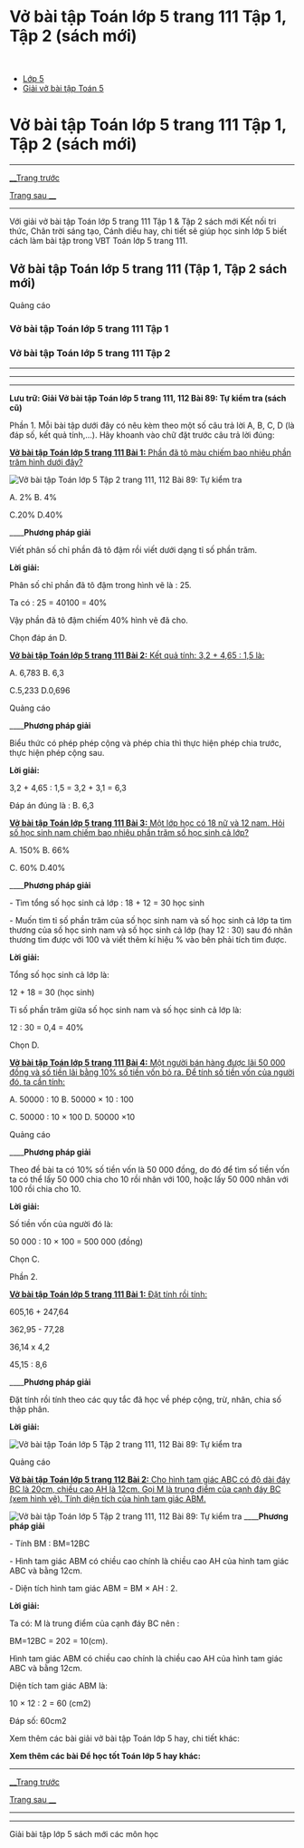 # Vở bài tập Toán lớp 5 trang 111 Tập 1, Tập 2 (sách mới)

﻿

  * [Lớp 5](https://vietjack.com/series/lop-5.jsp)
  * [Giải vở bài tập Toán 5](https://vietjack.com/giai-vo-bai-tap-toan-5/index.jsp)



# Vở bài tập Toán lớp 5 trang 111 Tập 1, Tập 2 (sách mới)

* * *

[__Trang trước](https://vietjack.com/giai-vo-bai-tap-toan-5/bai-88-luyen-tap-chung.jsp)

[Trang sau __](https://vietjack.com/giai-vo-bai-tap-toan-5/bai-90-hinh-thang.jsp)

* * *

Với giải vở bài tập Toán lớp 5 trang 111 Tập 1 & Tập 2 sách mới Kết nối tri thức, Chân trời sáng tạo, Cánh diều hay, chi tiết sẽ giúp học sinh lớp 5 biết cách làm bài tập trong VBT Toán lớp 5 trang 111.

## Vở bài tập Toán lớp 5 trang 111 (Tập 1, Tập 2 sách mới)

Quảng cáo

### Vở bài tập Toán lớp 5 trang 111 Tập 1

### Vở bài tập Toán lớp 5 trang 111 Tập 2

* * *

* * *

* * *

**Lưu trữ: Giải Vở bài tập Toán lớp 5 trang 111, 112 Bài 89: Tự kiểm tra (sách cũ)**

Phần 1. Mỗi bài tập dưới đây có nêu kèm theo một số câu trả lời A, B, C, D (là đáp số, kết quả tính,…). Hãy khoanh vào chữ đặt trước câu trả lời đúng:

[**Vở bài tập Toán lớp 5 trang 111 Bài 1:** Phần đã tô màu chiếm bao nhiêu phần trăm hình dưới đây? ](https://vietjack.com/giai-vo-bai-tap-toan-5/bai-1-trang-111-vbt-toan-5-tap-1.jsp)

![Vở bài tập Toán lớp 5 Tập 2 trang 111, 112 Bài 89: Tự kiểm tra](https://vietjack.com/giai-vo-bai-tap-toan-5/images/bai-1-trang-111-vbt-toan-5-tap-1.PNG)

A. 2% B. 4%

C.20% D.40%

____**Phương pháp giải**

Viết phân số chỉ phần đã tô đậm rồi viết dưới dạng tỉ số phần trăm.

**Lời giải:**

Phân số chỉ phần đã tô đậm trong hình vẽ là : 25.

Ta có : 25 = 40100 = 40%

Vậy phần đã tô đậm chiếm 40% hình vẽ đã cho.

Chọn đáp án D.

[**Vở bài tập Toán lớp 5 trang 111 Bài 2:** Kết quả tính: 3,2 + 4,65 : 1,5 là: ](https://vietjack.com/giai-vo-bai-tap-toan-5/bai-2-trang-111-vbt-toan-5-tap-1.jsp)

A. 6,783 B. 6,3

C.5,233 D.0,696

Quảng cáo

____**Phương pháp giải**

Biểu thức có phép phép cộng và phép chia thì thực hiện phép chia trước, thực hiện phép cộng sau. 

**Lời giải:**

3,2 + 4,65 : 1,5 = 3,2 + 3,1 = 6,3

Đáp án đúng là : B. 6,3 

[**Vở bài tập Toán lớp 5 trang 111 Bài 3:** Một lớp học có 18 nữ và 12 nam. Hỏi số học sinh nam chiếm bao nhiêu phần trăm số học sinh cả lớp?](https://vietjack.com/giai-vo-bai-tap-toan-5/bai-3-trang-111-vbt-toan-5-tap-1.jsp)

A. 150% B. 66%

C. 60% D.40%

____**Phương pháp giải**

\- Tìm tổng số học sinh cả lớp : 18 + 12 = 30 học sinh

\- Muốn tìm tỉ số phần trăm của số học sinh nam và số học sinh cả lớp ta tìm thương của số học sinh nam và số học sinh cả lớp (hay 12 : 30) sau đó nhân thương tìm được với 100 và viết thêm kí hiệu % vào bên phải tích tìm được.

**Lời giải:**

Tổng số học sinh cả lớp là:

12 + 18 = 30 (học sinh)

Tỉ số phần trăm giữa số học sinh nam và số học sinh cả lớp là:

12 : 30 = 0,4 = 40%

Chọn D.

[**Vở bài tập Toán lớp 5 trang 111 Bài 4:** Một người bán hàng được lãi 50 000 đồng và số tiền lãi bằng 10% số tiền vốn bỏ ra. Để tính số tiền vốn của người đó, ta cần tính:](https://vietjack.com/giai-vo-bai-tap-toan-5/bai-4-trang-111-vbt-toan-5-tap-1.jsp)

A. 50000 : 10 B. 50000 × 10 : 100 

C. 50000 : 10 × 100 D. 50000 ×10 

Quảng cáo

____**Phương pháp giải**

Theo đề bài ta có 10% số tiền vốn là 50 000 đồng, do đó để tìm số tiền vốn ta có thể lấy 50 000 chia cho 10 rồi nhân với 100, hoặc lấy 50 000 nhân với 100 rồi chia cho 10. 

**Lời giải:**

Số tiền vốn của người đó là: 

50 000 : 10 × 100 = 500 000 (đồng)

Chọn C.

Phần 2. 

[**Vở bài tập Toán lớp 5 trang 111 Bài 1:** Đặt tính rồi tính: ](https://vietjack.com/giai-vo-bai-tap-toan-5/bai-1-trang-111-vbt-toan-5-tap-1-1.jsp)

605,16 + 247,64

362,95 - 77,28

36,14 x 4,2

45,15 : 8,6

____**Phương pháp giải**

Đặt tính rồi tính theo các quy tắc đã học về phép cộng, trừ, nhân, chia số thập phân. 

**Lời giải:**

![Vở bài tập Toán lớp 5 Tập 2 trang 111, 112 Bài 89: Tự kiểm tra](https://vietjack.com/giai-vo-bai-tap-toan-5/images/2022-bai-1-trang-111-vbt-toan-5-tap-1-1-sua2022.PNG)

Quảng cáo

[**Vở bài tập Toán lớp 5 trang 112 Bài 2:** Cho hình tam giác ABC có độ dài đáy BC là 20cm, chiều cao AH là 12cm. Gọi M là trung điểm của cạnh đáy BC (xem hình vẽ). Tính diện tích của hình tam giác ABM.](https://vietjack.com/giai-vo-bai-tap-toan-5/bai-2-trang-112-vbt-toan-5-tap-1.jsp)

![Vở bài tập Toán lớp 5 Tập 2 trang 111, 112 Bài 89: Tự kiểm tra](https://vietjack.com/giai-vo-bai-tap-toan-5/images/bai-2-trang-112-vbt-toan-5-tap-1.PNG) ____**Phương pháp giải**

\- Tính BM : BM=12BC

\- Hình tam giác ABM có chiều cao chính là chiều cao AH của hình tam giác ABC và bằng 12cm.

\- Diện tích hình tam giác ABM = BM × AH : 2.

**Lời giải:**

Ta có: M là trung điểm của cạnh đáy BC nên : 

BM=12BC = 202 = 10(cm).

Hình tam giác ABM có chiều cao chính là chiều cao AH của hình tam giác ABC và bằng 12cm.

Diện tích tam giác ABM là:

10 × 12 : 2 = 60 (cm2)

Đáp số: 60cm2

Xem thêm các bài giải vở bài tập Toán lớp 5 hay, chi tiết khác:

**Xem thêm các bài Để học tốt Toán lớp 5 hay khác:**

* * *

[__Trang trước](https://vietjack.com/giai-vo-bai-tap-toan-5/bai-88-luyen-tap-chung.jsp)

[Trang sau __](https://vietjack.com/giai-vo-bai-tap-toan-5/bai-90-hinh-thang.jsp)

* * *

* * *

Giải bài tập lớp 5 sách mới các môn học
